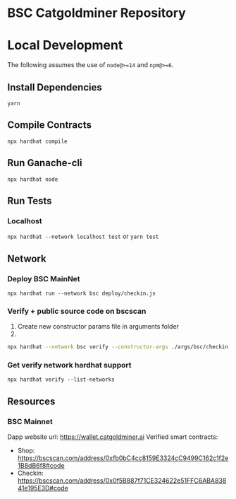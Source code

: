 # BSC Catgoldminer Repository

# Local Development

The following assumes the use of `node@>=14` and `npm@>=6`.

## Install Dependencies

`yarn`

## Compile Contracts

`npx hardhat compile`

## Run Ganache-cli

`npx hardhat node`

## Run Tests

### Localhost

`npx hardhat --network localhost test` or `yarn test`

## Network

### Deploy BSC MainNet
`npx hardhat run --network bsc deploy/checkin.js`

### Verify + public source code on bscscan

1. Create new constructor params file in arguments folder
2.

```bash
npx hardhat --network bsc verify --constructor-args ./args/bsc/checkin.js {{contract_address}}
```

### Get verify network hardhat support

`npx hardhat verify --list-networks`

## Resources

### BSC Mainnet
Dapp website url: https://wallet.catgoldminer.ai
Verified smart contracts: 
- Shop: https://bscscan.com/address/0xfb0bC4cc8159E3324cC9499C162c1f2e1B8dB6f8#code 
- Checkin: https://bscscan.com/address/0x0f5B887f71CE324622e51FFC6ABA83841e195E3D#code